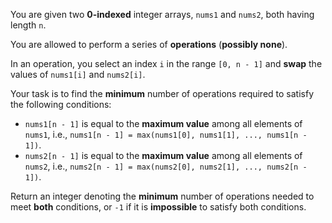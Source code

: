 You are given two **0-indexed** integer arrays, `nums1` and `nums2`, both having length `n`.

You are allowed to perform a series of **operations** (**possibly none**).

In an operation, you select an index `i` in the range `[0, n - 1]` and **swap** the values of `nums1[i]` and `nums2[i]`.

Your task is to find the **minimum** number of operations required to satisfy the following conditions:

- `nums1[n - 1]` is equal to the **maximum value** among all elements of `nums1`, i.e., `nums1[n - 1] = max(nums1[0], nums1[1], ..., nums1[n - 1])`.
- `nums2[n - 1]` is equal to the **maximum value** among all elements of `nums2`, i.e., `nums2[n - 1] = max(nums2[0], nums2[1], ..., nums2[n - 1])`.

Return an integer denoting the **minimum** number of operations needed to meet **both** conditions, or `-1` if it is **impossible** to satisfy both conditions.